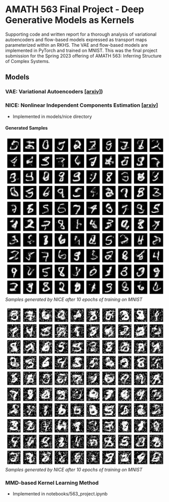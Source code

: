 # AMATH 563 Final Project - Deep Generative Models as Kernels
Supporting code and written report for a thorough analysis of variational autoencoders and flow-based models expressed as transport maps parameterized within an RKHS. The VAE and flow-based models are implemented in PyTorch and trained on MNIST. This was the final project submission for the Spring 2023 offering of AMATH 563: Inferring Structure of Complex Systems.

## Models

### VAE: Variational Autoencoders [[arxiv]](https://arxiv.org/pdf/1312.6114.pdf))

### NICE: Nonlinear Independent Components Estimation [[arxiv]](https://arxiv.org/pdf/1410.8516.pdf)
- Implemented in models/nice directory

#### Generated Samples

![nice_mnist_e111](samples/Generated_MNIST_samples_epoch111.png#center)
*Samples generated by NICE after 10 epochs of training on MNIST*

![nice_mnist_e10](samples/Generated_MNIST_samples_epoch10.png#center)
*Samples generated by NICE after 10 epochs of training on MNIST*


### MMD-based Kernel Learning Method
- Implemented in notebooks/563_project.ipynb
